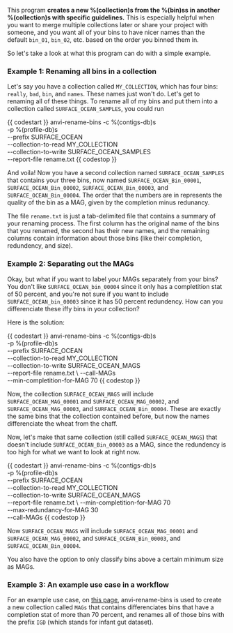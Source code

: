 This program **creates a new %(collection)s from the %(bin)ss in another %(collection)s with specific guidelines.** This is especially helpful when you want to merge multiple collections later or share your project with someone, and you want all of your bins to have nicer names than the default `bin_01`, `bin_02`, etc. based on the order you binned them in. 

So let's take a look at what this program can do with a simple example. 

### Example 1: Renaming all bins in a collection 

Let's say you have a collection called `MY_COLLECTION`, which has four bins: `really`, `bad`, `bin`, and `names`. These names just won't do. Let's get to renaming all of these things. To rename all of my bins and put them into a collection called `SURFACE_OCEAN_SAMPLES`, you could run 

{{ codestart }}
anvi-rename-bins -c %(contigs-db)s \
                 -p %(profile-db)s \
                 --prefix SURFACE_OCEAN \
                 --collection-to-read MY_COLLECTION \
                 --collection-to-write SURFACE_OCEAN_SAMPLES \
                 --report-file rename.txt
{{ codestop }}

And voila! Now you have a second collection named `SURFACE_OCEAN_SAMPLES` that contains your three bins, now named  `SURFACE_OCEAN_Bin_00001`, `SURFACE_OCEAN_Bin_00002`, `SURFACE_OCEAN_Bin_00003`, and `SURFACE_OCEAN_Bin_00004`. The order that the numbers are in represents the quality of the bin as a MAG, given by the completion minus redunancy. 

The file `rename.txt` is just a tab-delimited file that contains a summary of your renaming process. The first column has the original name of the bins that you renamed, the second has their new names, and the remaining columns contain information about those bins (like their completion, redundency, and size). 

### Example 2: Separating out the MAGs 

Okay, but what if you want to label your MAGs separately from your bins? You don't like `SURFACE_OCEAN_bin_00004` since it only has a completition stat of 50 percent, and you're not sure if you want to include `SURFACE_OCEAN_bin_00003`  since it has 50 percent redundency. How can you differenciate these iffy bins in your collection? 

Here is the solution: 

{{ codestart }}
anvi-rename-bins -c %(contigs-db)s \
                 -p %(profile-db)s \
                 --prefix SURFACE_OCEAN \
                 --collection-to-read MY_COLLECTION \
                 --collection-to-write SURFACE_OCEAN_MAGS \
                 --report-file rename.txt \ 
                 --call-MAGs \
                 --min-completition-for-MAG 70 
{{ codestop }}

Now, the collection `SURFACE_OCEAN_MAGS` will include  `SURFACE_OCEAN_MAG_00001` and `SURFACE_OCEAN_MAG_00002`, and `SURFACE_OCEAN_MAG_00003`, and `SURFACE_OCEAN_Bin_00004`. These are exactly the same bins that the collection contained before, but now the names differenciate the wheat from the chaff. 

Now, let's make that same collection (still called `SURFACE_OCEAN_MAGS`) that doesn't include `SURFACE_OCEAN_Bin_00003` as a MAG, since the redundency is too high for what we want to look at right now. 

{{ codestart }}
anvi-rename-bins -c %(contigs-db)s \
                 -p %(profile-db)s \
                 --prefix SURFACE_OCEAN \
                 --collection-to-read MY_COLLECTION \
                 --collection-to-write SURFACE_OCEAN_MAGS \
                 --report-file rename.txt \ 
                 --min-completition-for-MAG 70 \
                 --max-redundancy-for-MAG 30 \
                 --call-MAGs
{{ codestop }}

Now `SURFACE_OCEAN_MAGS`   will include  `SURFACE_OCEAN_MAG_00001` and `SURFACE_OCEAN_MAG_00002`, and `SURFACE_OCEAN_Bin_00003`, and `SURFACE_OCEAN_Bin_00004`.

You also have the option to only classify bins above a certain minimum size as MAGs. 

### Example 3: An example use case in a workflow

For an example use case, on [this page](http://merenlab.org/tutorials/infant-gut/#renaming-bins-in-your-collection-from-chaos-to-order), anvi-rename-bins is used to create a new collection called `MAGs` that contains differenciates bins that have a completion stat of more than 70 percent, and renames all of those bins with the prefix `IGD` (which stands for infant gut dataset). 
